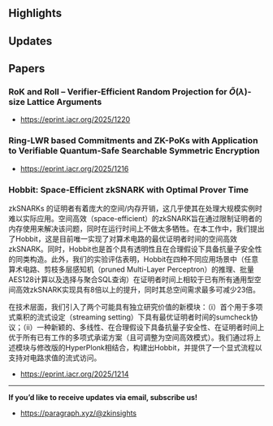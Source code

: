 ## Highlights

## Updates

## Papers

### RoK and Roll – Verifier-Efficient Random Projection for $\tilde{O}(\lambda)$-size Lattice Arguments
- <https://eprint.iacr.org/2025/1220>

### Ring-LWR based Commitments and ZK-PoKs with Application to Verifiable Quantum-Safe Searchable Symmetric Encryption
- <https://eprint.iacr.org/2025/1216>

### Hobbit: Space-Efficient zkSNARK with Optimal Prover Time
zkSNARKs 的证明者有着庞大的空间/内存开销，这几乎使其在处理大规模实例时难以实际应用。空间高效（space-efficient）的zkSNARK旨在通过限制证明者的内存使用来解决该问题，同时在运行时间上不做太多牺牲。在本工作中，我们提出了Hobbit，这是目前唯一实现了对算术电路的最优证明者时间的空间高效zkSNARK。同时，Hobbit也是首个具有透明性且在合理假设下具备抗量子安全性的同类构造。此外，我们的实验评估表明，Hobbit在四种不同应用场景中（任意算术电路、剪枝多层感知机（pruned Multi-Layer Perceptron）的推理、批量AES128计算以及选择与聚合SQL查询）在证明者时间上相较于已有所有通用型空间高效zkSNARK实现具有8倍以上的提升，同时其总空间需求最多可减少23倍。

在技术层面，我们引入了两个可能具有独立研究价值的新模块：（i）首个用于多项式乘积的流式设定（streaming setting）下具有最优证明者时间的sumcheck协议；（ii）一种新颖的、多线性、在合理假设下具备抗量子安全性、在证明者时间上优于所有已有工作的多项式承诺方案（且可调整为空间高效模式）。我们通过将上述模块与修改版的HyperPlonk相结合，构建出Hobbit，并提供了一个显式流程以支持对电路求值的流式访问。
- <https://eprint.iacr.org/2025/1214>

---
**If you’d like to receive updates via email, subscribe us!**

- <https://paragraph.xyz/@zkinsights>